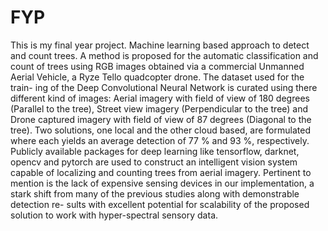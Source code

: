 # FYP
This is my final year project. Machine learning based approach to detect and count trees. 
A method is proposed for the automatic classification and count of trees using RGB images obtained via a commercial Unmanned Aerial Vehicle, a Ryze Tello quadcopter drone. The dataset used for the train- ing of the Deep Convolutional Neural Network is curated using there different kind of images: Aerial imagery with field of view of 180 degrees (Parallel to the tree), Street view imagery (Perpendicular to the tree) and Drone captured imagery with field of view of 87 degrees (Diagonal to the tree).
Two solutions, one local and the other cloud based, are formulated where each yields an average detection of 77 % and 93 %, respectively. Publicly available packages for deep learning like tensorflow, darknet, opencv and pytorch are used to construct an intelligent vision system capable of localizing and counting trees from aerial imagery. Pertinent to mention is the lack of expensive sensing devices in our implementation, a stark shift from many of the previous studies along with demonstrable detection re- sults with excellent potential for scalability of the proposed solution to work with hyper-spectral sensory data.
